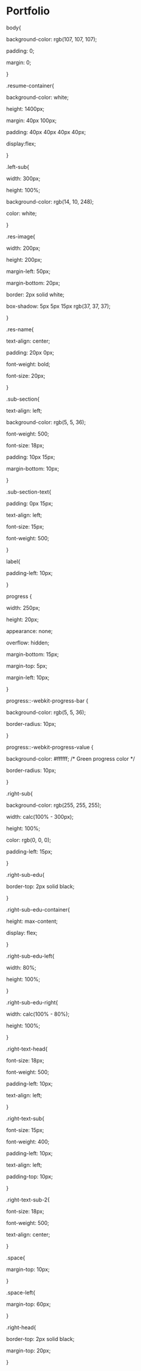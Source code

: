 # Portfolio
body{

  background-color: rgb(107, 107, 107);

  padding: 0;

  margin: 0;

}



.resume-container{

  background-color: white;

  height: 1400px;

  margin: 40px 100px;

  padding: 40px 40px 40px 40px;

  display:flex;

}



.left-sub{

  width: 300px;

  height: 100%;

  background-color: rgb(14, 10, 248);

  color: white;

}



.res-image{

  width: 200px;

  height: 200px;

  margin-left: 50px;

  margin-bottom: 20px;

  border: 2px solid white;

  box-shadow: 5px 5px 15px rgb(37, 37, 37);

}



.res-name{

  text-align: center;

  padding: 20px 0px;

  font-weight: bold;

  font-size: 20px;

}



.sub-section{

  text-align: left;

  background-color: rgb(5, 5, 36);

  font-weight: 500;

  font-size: 18px;

  padding: 10px 15px;

  margin-bottom: 10px;

}



.sub-section-text{

  padding: 0px 15px;

  text-align: left;

  font-size: 15px;

  font-weight: 500;

}



label{

  padding-left: 10px;

}



progress {

  width: 250px;

  height: 20px;

  appearance: none;

  overflow: hidden;

  margin-bottom: 15px;

  margin-top: 5px;

  margin-left: 10px;

}



progress::-webkit-progress-bar {

  background-color: rgb(5, 5, 36);

  border-radius: 10px;

}



progress::-webkit-progress-value {

  background-color: #ffffff; /* Green progress color */

  border-radius: 10px;

}



.right-sub{

  background-color: rgb(255, 255, 255);

  width: calc(100% - 300px);

  height: 100%;

  color: rgb(0, 0, 0);

  padding-left: 15px;

}



.right-sub-edu{

  border-top: 2px solid black;

}



.right-sub-edu-container{

  height: max-content;

  display: flex;

}



.right-sub-edu-left{

  width: 80%;

  height: 100%;

}



.right-sub-edu-right{

  width: calc(100% - 80%);

  height: 100%;

}



.right-text-head{

  font-size: 18px;

  font-weight: 500;

  padding-left: 10px;

  text-align: left;

}



.right-text-sub{

  font-size: 15px;

  font-weight: 400;

  padding-left: 10px;

  text-align: left;

  padding-top: 10px;

}



.right-text-sub-2{

  font-size: 18px;

  font-weight: 500;

  text-align: center;

}



.space{

  margin-top: 10px;

}



.space-left{

  margin-top: 60px;

}



.right-head{

  border-top: 2px solid black;

  margin-top: 20px;

}

